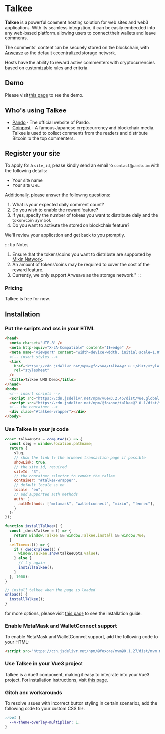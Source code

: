 # Talkee

**Talkee** is a powerful comment hosting solution for web sites and web3 applications. With its seamless integration, it can be easily embedded into any web-based platform, allowing users to connect their wallets and leave comments.

The comments' content can be securely stored on the blockchain, with [Arweave](https://www.arweave.org/) as the default decentralized storage network.

Hosts have the ability to reward active commenters with cryptocurrencies based on customizable rules and criteria.

## Demo

Please visit [this page](https://fox-one.github.io/uikit-next/?path=/story/talkee-talkee--default) to see the demo.

## Who's using Talkee

- [Pando](https://pando.im) - The official website of Pando.
- [Coinpost](https://coinpost.jp) - A famous Japanese cryptocurrency and blockchain media. Talkee is used to collect comments from the readers and distribute Bitcoin to the top commenters.

## Register your site

To apply for a `site_id`, please kindly send an email to `contact@pando.im` with the following details:

- Your site name
- Your site URL

Additionally, please answer the following questions:

1. What is your expected daily comment count?
2. Do you wish to enable the reward feature?
3. If yes, specify the number of tokens you want to distribute daily and the token/coin symbol.
4. Do you want to activate the stored on blockchain feature?

We'll review your application and get back to you promptly.

::: tip Notes
1. Ensure that the tokens/coins you want to distribute are supported by [Mixin Network](https://mixin.one/snapshots).
2. An amount of tokens/coins may be required to cover the cost of the reward feature.
3. Currently, we only support Arweave as the storage network."
:::

### Pricing

Talkee is free for now.

## Installation


### Put the scripts and css in your HTML

```html
<head>
  <meta charset="UTF-8" />
  <meta http-equiv="X-UA-Compatible" content="IE=edge" />
  <meta name="viewport" content="width=device-width, initial-scale=1.0" />
  <!-- insert styles -->
  <link
    href="https://cdn.jsdelivr.net/npm/@foxone/talkee@2.0.1/dist/style.css"
    rel="stylesheet"
  />
  <title>Talkee UMD Demo</title>
</head>
<body>
  <!-- insert scripts -->
  <script src="https://cdn.jsdelivr.net/npm/vue@3.2.45/dist/vue.global.prod.js"></script>
  <script src="https://cdn.jsdelivr.net/npm/@foxone/talkee@2.0.1/dist/index.umd.js"></script>
  <!-- the container -->
  <div class="#talkee-wrapper"></div>
</body>
```

### Use Talkee in your js code

```js
const talkeeOpts = computed(() => {
  const slug = window.location.pathname;
  return {
    slug,
    // show the link to the arweave transaction page if possible
    showLink: true,
    // the site id, required
    siteId: "3",
    // the container selector to render the talkee
    container: "#talkee-wrapper",
    // default locale is en
    locale: "en",
    // add supported auth methods
    auth: {
      authMethods: ["metamask", "walletconnect", "mixin", "fennec"],
    }
  };
});

function installTalkee() {
  const _checkTalkee = () => {
    return window.Talkee && window.Talkee.install && window.Vue;
  }
  setTimeout(() => {
    if (_checkTalkee()) {
      window.Talkee.show(talkeeOpts.value);
    } else {
      // try again
      installTalkee();
    }
  }, 1000);
}

// install talkee when the page is loaded
onload() {
  installTalkee();
}
```

for more options, please visit [this page](https://github.com/fox-one/uikit-next/tree/main/packages/talkee) to see the installation guide.

### Enable MetaMask and WalletConnect support

To enable MetaMask and WalletConnect support, add the following code to your HTML:

```html
<script src="https://cdn.jsdelivr.net/npm/@foxone/mvm@0.1.27/dist/mvm.min.js"></script>
```

### Use Talkee in your Vue3 project

Talkee is a Vue3 component, making it easy to integrate into your Vue3 project. For installation instructions, visit [this page](https://github.com/fox-one/uikit-next/tree/main/packages/talkee).

### Gitch and workarounds

To resolve issues with incorrect button styling in certain scenarios, add the following code to your custom CSS file.

```css
:root {
  --v-theme-overlay-multiplier: 1;
}
```




